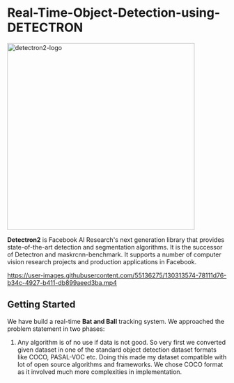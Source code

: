 # Real-Time-Object-Detection-using-DETECTRON
<img width="430" alt="detectron2-logo" src="https://user-images.githubusercontent.com/55136275/130313033-064eb833-151a-46a8-af7b-c229040355b5.png">


**Detectron2** is Facebook AI Research's next generation library that provides state-of-the-art detection and segmentation algorithms. It is the successor of Detectron and maskrcnn-benchmark. It supports a number of computer vision research projects and production applications in Facebook.

https://user-images.githubusercontent.com/55136275/130313574-78111d76-b34c-4927-b411-db899aeed3ba.mp4

## Getting Started

We have build a real-time **Bat and Ball** tracking system. We approached the problem statement  in two phases:
1) Any algorithm is of no use if data is not good. So very first we converted given dataset in one of the standard object detection dataset formats like COCO, PASAL-VOC etc. Doing this made my dataset compatible with lot of open source algorithms and frameworks. We chose COCO format as it involved much more complexities in implementation.
